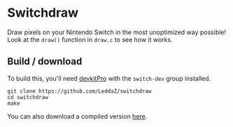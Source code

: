 # Switchdraw

Draw pixels on your Nintendo Switch in the most unoptimized way possible! Look at the `draw()` function in `draw.c` to see how it works.

## Build / download

To build this, you'll need [devkitPro](https://devkitpro.org) with the `switch-dev` group installed.
```
git clone https://github.com/LeddaZ/switchdraw
cd switchdraw
make
```

You can also download a compiled version [here](https://github.com/LeddaZ/switchdraw/releases).
